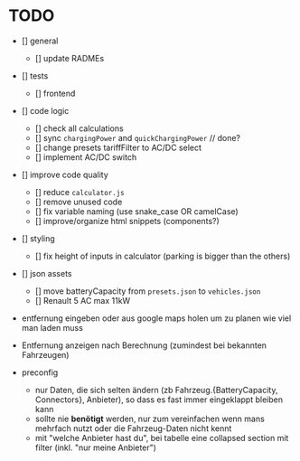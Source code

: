 # TODO

- [] general
   - [] update RADMEs

- [] tests
   - [] frontend

- [] code logic
   - [] check all calculations
   - [] sync `chargingPower` and `quickChargingPower` // done?
   - [] change presets tariffFilter to AC/DC select
   - [] implement AC/DC switch

- [] improve code quality
   - [] reduce `calculator.js`
   - [] remove unused code
   - [] fix variable naming (use snake_case OR camelCase)
   - [] improve/organize html snippets (components?)

- [] styling
   - [] fix height of inputs in calculator (parking is bigger than the others)

- [] json assets
   - [] move batteryCapacity from `presets.json` to `vehicles.json`
   - [] Renault 5 AC max 11kW



- entfernung eingeben oder aus google maps holen um zu planen wie viel man laden muss
- Entfernung anzeigen nach Berechnung (zumindest bei bekannten Fahrzeugen)


- preconfig 
  - nur Daten, die sich selten ändern (zb Fahrzeug.{BatteryCapacity, Connectors}, Anbieter), so dass es fast immer eingeklappt bleiben kann
  - sollte nie **benötigt** werden, nur zum vereinfachen wenn mans mehrfach nutzt oder die Fahrzeug-Daten nicht kennt
  - mit "welche Anbieter hast du", bei tabelle eine collapsed section mit filter (inkl. "nur meine Anbieter")